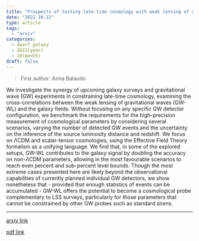 ```yaml
---
title: "Prospects of testing late-time cosmology with weak lensing of gravitational waves and galaxy surveys"
date: "2022-10-12"
type: article
tags:
  - "arxiv"
categories:
  - dwarf galaxy
  - 2022(year)
  - 10(month)
draft: false
---
```

> First author: Anna Balaudo

 We investigate the synergy of upcoming galaxy surveys and gravitational wave
(GW) experiments in constraining late-time cosmology, examining the
cross-correlations between the weak lensing of gravitational waves (GW-WL) and
the galaxy fields. Without focusing on any specific GW detector configuration,
we benchmark the requirements for the high-precision measurement of
cosmological parameters by considering several scenarios, varying the number of
detected GW events and the uncertainty on the inference of the source
luminosity distance and redshift. We focus on $\Lambda$CDM and scalar-tensor
cosmologies, using the Effective Field Theory formalism as a unifying language.
We find that, in some of the explored setups, GW-WL contributes to the galaxy
signal by doubling the accuracy on non-$\Lambda$CDM parameters, allowing in the
most favourable scenarios to reach even percent and sub-percent level bounds.
Though the most extreme cases presented here are likely beyond the
observational capabilities of currently planned individual GW detectors, we
show nonetheless that - provided that enough statistics of events can be
accumulated - GW-WL offers the potential to become a cosmological probe
complementary to LSS surveys, particularly for those parameters that cannot be
constrained by other GW probes such as standard sirens.

---
[arxiv link](http://arxiv.org/abs/2210.06398v1)

[pdf link](http://arxiv.org/pdf/2210.06398v1)